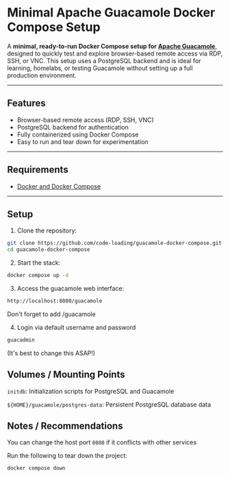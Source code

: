 # Minimal Apache Guacamole Docker Compose Setup

A **minimal, ready-to-run Docker Compose setup for [Apache Guacamole](https://guacamole.apache.org/)**, designed to quickly test and explore browser-based remote access via RDP, SSH, or VNC. This setup uses a PostgreSQL backend and is ideal for learning, homelabs, or testing Guacamole without setting up a full production environment.

---

## Features

- Browser-based remote access (RDP, SSH, VNC)  
- PostgreSQL backend for authentication  
- Fully containerized using Docker Compose  
- Easy to run and tear down for experimentation  

---

## Requirements

- [Docker and Docker Compose](https://docs.docker.com/engine/install/)

---

## Setup

1. Clone the repository:

```bash
git clone https://github.com/code-loading/guacamole-docker-compose.git
cd guacamole-docker-compose
```

2. Start the stack:
```bash
docker compose up -d
```

3. Access the guacamole web interface:
```bash
http://localhost:8080/guacamole
```
Don't forget to add /guacamole

4. Login via default username and password
```bash
guacadmin
```
(It's best to change this ASAP!)

## Volumes / Mounting Points
`initdb`: Initialization scripts for PostgreSQL and Guacamole

`${HOME}/guacamole/postgres-data`: Persistent PostgreSQL database data

## Notes / Recommendations
You can change the host port `8080` if it conflicts with other services

Run the following to tear down the project:
```bash
docker compose down
```
